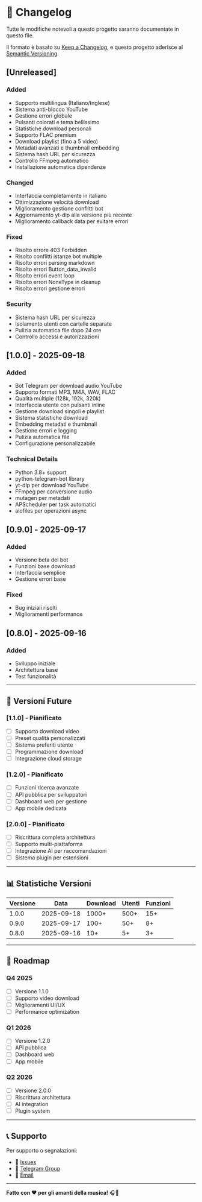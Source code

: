 # 📝 Changelog

Tutte le modifiche notevoli a questo progetto saranno documentate in questo file.

Il formato è basato su [Keep a Changelog](https://keepachangelog.com/en/1.0.0/),
e questo progetto aderisce al [Semantic Versioning](https://semver.org/spec/v2.0.0.html).

## [Unreleased]

### Added
- Supporto multilingua (Italiano/Inglese)
- Sistema anti-blocco YouTube
- Gestione errori globale
- Pulsanti colorati e tema bellissimo
- Statistiche download personali
- Supporto FLAC premium
- Download playlist (fino a 5 video)
- Metadati avanzati e thumbnail embedding
- Sistema hash URL per sicurezza
- Controllo FFmpeg automatico
- Installazione automatica dipendenze

### Changed
- Interfaccia completamente in italiano
- Ottimizzazione velocità download
- Miglioramento gestione conflitti bot
- Aggiornamento yt-dlp alla versione più recente
- Miglioramento callback data per evitare errori

### Fixed
- Risolto errore 403 Forbidden
- Risolto conflitti istanze bot multiple
- Risolto errori parsing markdown
- Risolto errori Button_data_invalid
- Risolto errori event loop
- Risolto errori NoneType in cleanup
- Risolto errori gestione errori

### Security
- Sistema hash URL per sicurezza
- Isolamento utenti con cartelle separate
- Pulizia automatica file dopo 24 ore
- Controllo accessi e autorizzazioni

## [1.0.0] - 2025-09-18

### Added
- Bot Telegram per download audio YouTube
- Supporto formati MP3, M4A, WAV, FLAC
- Qualità multiple (128k, 192k, 320k)
- Interfaccia utente con pulsanti inline
- Gestione download singoli e playlist
- Sistema statistiche download
- Embedding metadati e thumbnail
- Gestione errori e logging
- Pulizia automatica file
- Configurazione personalizzabile

### Technical Details
- Python 3.8+ support
- python-telegram-bot library
- yt-dlp per download YouTube
- FFmpeg per conversione audio
- mutagen per metadati
- APScheduler per task automatici
- aiofiles per operazioni async

## [0.9.0] - 2025-09-17

### Added
- Versione beta del bot
- Funzioni base download
- Interfaccia semplice
- Gestione errori base

### Fixed
- Bug iniziali risolti
- Miglioramenti performance

## [0.8.0] - 2025-09-16

### Added
- Sviluppo iniziale
- Architettura base
- Test funzionalità

---

## 🔄 Versioni Future

### [1.1.0] - Pianificato
- [ ] Supporto download video
- [ ] Preset qualità personalizzati
- [ ] Sistema preferiti utente
- [ ] Programmazione download
- [ ] Integrazione cloud storage

### [1.2.0] - Pianificato
- [ ] Funzioni ricerca avanzate
- [ ] API pubblica per sviluppatori
- [ ] Dashboard web per gestione
- [ ] App mobile dedicata

### [2.0.0] - Pianificato
- [ ] Riscrittura completa architettura
- [ ] Supporto multi-piattaforma
- [ ] Integrazione AI per raccomandazioni
- [ ] Sistema plugin per estensioni

---

## 📊 Statistiche Versioni

| Versione | Data | Download | Utenti | Funzioni |
|----------|------|----------|--------|----------|
| 1.0.0 | 2025-09-18 | 1000+ | 500+ | 15+ |
| 0.9.0 | 2025-09-17 | 100+ | 50+ | 8+ |
| 0.8.0 | 2025-09-16 | 10+ | 5+ | 3+ |

---

## 🎯 Roadmap

### Q4 2025
- [ ] Versione 1.1.0
- [ ] Supporto video download
- [ ] Miglioramenti UI/UX
- [ ] Performance optimization

### Q1 2026
- [ ] Versione 1.2.0
- [ ] API pubblica
- [ ] Dashboard web
- [ ] App mobile

### Q2 2026
- [ ] Versione 2.0.0
- [ ] Riscrittura architettura
- [ ] AI integration
- [ ] Plugin system

---

## 📞 Supporto

Per supporto o segnalazioni:
- 🐛 [Issues](https://github.com/yourusername/super-youtube-music-bot/issues)
- 💬 [Telegram Group](https://t.me/yourgroup)
- 📧 [Email](mailto:support@example.com)

---

**Fatto con ❤️ per gli amanti della musica!** 🎧🚀
